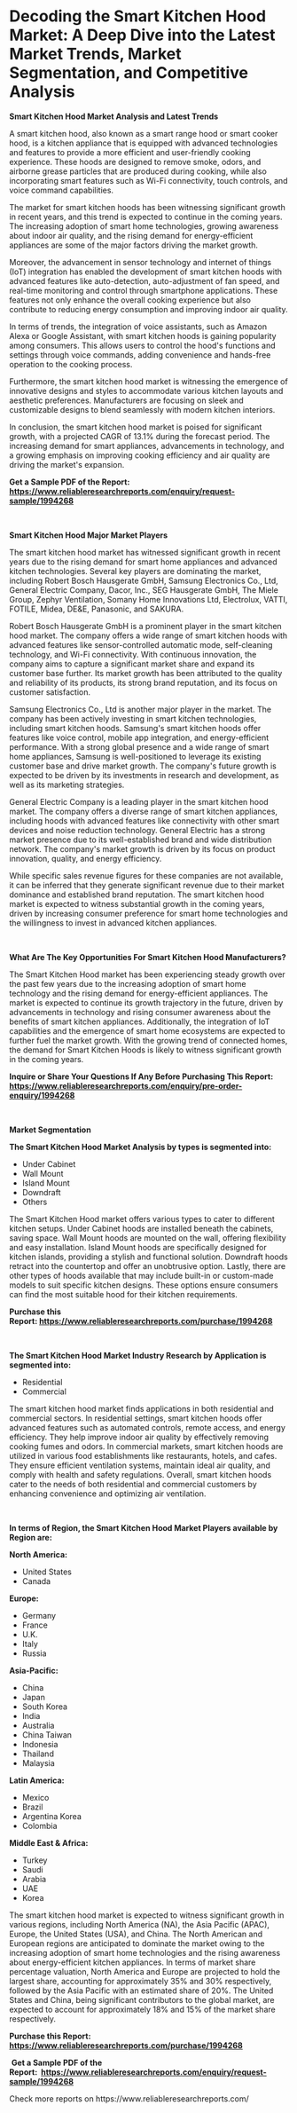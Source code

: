 <p><h1>Decoding the Smart Kitchen Hood Market: A Deep Dive into the Latest Market Trends, Market Segmentation, and Competitive Analysis</h1></p><p><strong>Smart Kitchen Hood Market Analysis and Latest Trends</strong></p>
<p><p>A smart kitchen hood, also known as a smart range hood or smart cooker hood, is a kitchen appliance that is equipped with advanced technologies and features to provide a more efficient and user-friendly cooking experience. These hoods are designed to remove smoke, odors, and airborne grease particles that are produced during cooking, while also incorporating smart features such as Wi-Fi connectivity, touch controls, and voice command capabilities.</p><p>The market for smart kitchen hoods has been witnessing significant growth in recent years, and this trend is expected to continue in the coming years. The increasing adoption of smart home technologies, growing awareness about indoor air quality, and the rising demand for energy-efficient appliances are some of the major factors driving the market growth.</p><p>Moreover, the advancement in sensor technology and internet of things (IoT) integration has enabled the development of smart kitchen hoods with advanced features like auto-detection, auto-adjustment of fan speed, and real-time monitoring and control through smartphone applications. These features not only enhance the overall cooking experience but also contribute to reducing energy consumption and improving indoor air quality.</p><p>In terms of trends, the integration of voice assistants, such as Amazon Alexa or Google Assistant, with smart kitchen hoods is gaining popularity among consumers. This allows users to control the hood's functions and settings through voice commands, adding convenience and hands-free operation to the cooking process.</p><p>Furthermore, the smart kitchen hood market is witnessing the emergence of innovative designs and styles to accommodate various kitchen layouts and aesthetic preferences. Manufacturers are focusing on sleek and customizable designs to blend seamlessly with modern kitchen interiors.</p><p>In conclusion, the smart kitchen hood market is poised for significant growth, with a projected CAGR of 13.1% during the forecast period. The increasing demand for smart appliances, advancements in technology, and a growing emphasis on improving cooking efficiency and air quality are driving the market's expansion.</p></p>
<p><strong>Get a Sample PDF of the Report:&nbsp; <a href="https://www.reliableresearchreports.com/enquiry/request-sample/1994268">https://www.reliableresearchreports.com/enquiry/request-sample/1994268</a></strong></p>
<p>&nbsp;</p>
<p><strong>Smart Kitchen Hood Major Market Players</strong></p>
<p><p>The smart kitchen hood market has witnessed significant growth in recent years due to the rising demand for smart home appliances and advanced kitchen technologies. Several key players are dominating the market, including Robert Bosch Hausgerate GmbH, Samsung Electronics Co., Ltd, General Electric Company, Dacor, Inc., SEG Hausgerate GmbH, The Miele Group, Zephyr Ventilation, Somany Home Innovations Ltd, Electrolux, VATTI, FOTILE, Midea, DE&E, Panasonic, and SAKURA.</p><p>Robert Bosch Hausgerate GmbH is a prominent player in the smart kitchen hood market. The company offers a wide range of smart kitchen hoods with advanced features like sensor-controlled automatic mode, self-cleaning technology, and Wi-Fi connectivity. With continuous innovation, the company aims to capture a significant market share and expand its customer base further. Its market growth has been attributed to the quality and reliability of its products, its strong brand reputation, and its focus on customer satisfaction.</p><p>Samsung Electronics Co., Ltd is another major player in the market. The company has been actively investing in smart kitchen technologies, including smart kitchen hoods. Samsung's smart kitchen hoods offer features like voice control, mobile app integration, and energy-efficient performance. With a strong global presence and a wide range of smart home appliances, Samsung is well-positioned to leverage its existing customer base and drive market growth. The company's future growth is expected to be driven by its investments in research and development, as well as its marketing strategies.</p><p>General Electric Company is a leading player in the smart kitchen hood market. The company offers a diverse range of smart kitchen appliances, including hoods with advanced features like connectivity with other smart devices and noise reduction technology. General Electric has a strong market presence due to its well-established brand and wide distribution network. The company's market growth is driven by its focus on product innovation, quality, and energy efficiency.</p><p>While specific sales revenue figures for these companies are not available, it can be inferred that they generate significant revenue due to their market dominance and established brand reputation. The smart kitchen hood market is expected to witness substantial growth in the coming years, driven by increasing consumer preference for smart home technologies and the willingness to invest in advanced kitchen appliances.</p></p>
<p>&nbsp;</p>
<p><strong>What Are The Key Opportunities For Smart Kitchen Hood Manufacturers?</strong></p>
<p><p>The Smart Kitchen Hood market has been experiencing steady growth over the past few years due to the increasing adoption of smart home technology and the rising demand for energy-efficient appliances. The market is expected to continue its growth trajectory in the future, driven by advancements in technology and rising consumer awareness about the benefits of smart kitchen appliances. Additionally, the integration of IoT capabilities and the emergence of smart home ecosystems are expected to further fuel the market growth. With the growing trend of connected homes, the demand for Smart Kitchen Hoods is likely to witness significant growth in the coming years.</p></p>
<p><strong>Inquire or Share Your Questions If Any Before Purchasing This Report: <a href="https://www.reliableresearchreports.com/enquiry/pre-order-enquiry/1994268">https://www.reliableresearchreports.com/enquiry/pre-order-enquiry/1994268</a></strong></p>
<p>&nbsp;</p>
<p><strong>Market Segmentation</strong></p>
<p><strong>The Smart Kitchen Hood Market Analysis by types is segmented into:</strong></p>
<p><ul><li>Under Cabinet</li><li>Wall Mount</li><li>Island Mount</li><li>Downdraft</li><li>Others</li></ul></p>
<p><p>The Smart Kitchen Hood market offers various types to cater to different kitchen setups. Under Cabinet hoods are installed beneath the cabinets, saving space. Wall Mount hoods are mounted on the wall, offering flexibility and easy installation. Island Mount hoods are specifically designed for kitchen islands, providing a stylish and functional solution. Downdraft hoods retract into the countertop and offer an unobtrusive option. Lastly, there are other types of hoods available that may include built-in or custom-made models to suit specific kitchen designs. These options ensure consumers can find the most suitable hood for their kitchen requirements.</p></p>
<p><strong>Purchase this Report:&nbsp;<a href="https://www.reliableresearchreports.com/purchase/1994268">https://www.reliableresearchreports.com/purchase/1994268</a></strong></p>
<p>&nbsp;</p>
<p><strong>The Smart Kitchen Hood Market Industry Research by Application is segmented into:</strong></p>
<p><ul><li>Residential</li><li>Commercial</li></ul></p>
<p><p>The smart kitchen hood market finds applications in both residential and commercial sectors. In residential settings, smart kitchen hoods offer advanced features such as automated controls, remote access, and energy efficiency. They help improve indoor air quality by effectively removing cooking fumes and odors. In commercial markets, smart kitchen hoods are utilized in various food establishments like restaurants, hotels, and cafes. They ensure efficient ventilation systems, maintain ideal air quality, and comply with health and safety regulations. Overall, smart kitchen hoods cater to the needs of both residential and commercial customers by enhancing convenience and optimizing air ventilation.</p></p>
<p>&nbsp;</p>
<p><strong>In terms of Region, the Smart Kitchen Hood Market Players available by Region are:</strong></p>
<p>
    <p> <strong> North America: </strong>
        <ul>
            <li>United States</li>
            <li>Canada</li>
        </ul>
        </p> 
    <p> <strong> Europe: </strong>
        <ul>
            <li>Germany</li>
            <li>France</li>
            <li>U.K.</li>
            <li>Italy</li>
            <li>Russia</li>
        </ul>
        </p> 
    <p> <strong> Asia-Pacific: </strong>
        <ul>
            <li>China</li>
            <li>Japan</li>
            <li>South Korea</li>
            <li>India</li>
            <li>Australia</li>
            <li>China Taiwan</li>
            <li>Indonesia</li>
            <li>Thailand</li>
            <li>Malaysia</li>
        </ul>
        </p> 
    <p> <strong> Latin America: </strong>
        <ul>
            <li>Mexico</li>
            <li>Brazil</li>
            <li>Argentina Korea</li>
            <li>Colombia</li>
        </ul>
        </p> 
    <p> <strong> Middle East & Africa: </strong>
        <ul>
            <li>Turkey</li>
            <li>Saudi</li>
            <li>Arabia</li>
            <li>UAE</li>
            <li>Korea</li>
        </ul>
    </p>
    </p>
<p><p>The smart kitchen hood market is expected to witness significant growth in various regions, including North America (NA), the Asia Pacific (APAC), Europe, the United States (USA), and China. The North American and European regions are anticipated to dominate the market owing to the increasing adoption of smart home technologies and the rising awareness about energy-efficient kitchen appliances. In terms of market share percentage valuation, North America and Europe are projected to hold the largest share, accounting for approximately 35% and 30% respectively, followed by the Asia Pacific with an estimated share of 20%. The United States and China, being significant contributors to the global market, are expected to account for approximately 18% and 15% of the market share respectively.</p></p>
<p><strong>Purchase this Report: <a href="https://www.reliableresearchreports.com/purchase/1994268">https://www.reliableresearchreports.com/purchase/1994268</a></strong></p>
<p>&nbsp;<strong>Get a Sample PDF of the Report:&nbsp;&nbsp;<a href="https://www.reliableresearchreports.com/enquiry/request-sample/1994268">https://www.reliableresearchreports.com/enquiry/request-sample/1994268</a></strong></p>
<p><strong></strong></p>
<p>Check more reports on https://www.reliableresearchreports.com/</p>